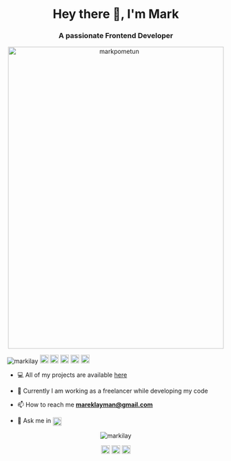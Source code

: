 

<h1 align="center">Hey there 👋, I'm Mark</h1>
<h3 align="center">A passionate Frontend Developer</h3>
  
 
 <p align="center"> 
  <img src="https://miro.medium.com/max/700/0*C-cPP9D2MIyeexAT.gif" alt="markpometun" width="500" height="700"/>
 </p>
<p align="left">
<img src="https://komarev.com/ghpvc/?username=markilay" alt="markilay" />

<img src="https://img.icons8.com/color/48/000000/javascript.png" width="20" height="20" alt='javascript'/>
<img src="https://img.icons8.com/color/48/000000/html-5.png" width="20" height="20" alt='html'/>
<img src="https://img.icons8.com/color/48/000000/css3.png" width="20" height="20" alt='css'/>
<img src="https://img.icons8.com/color/48/000000/bootstrap.png" width="20" height="20" alt='bootstrap'/>
<img src="https://img.icons8.com/fluent/48/000000/github.png" width="20" height="20" alt='github'/>



- 💻 All of my projects are available  [here](https://github.com/markilay?tab=repositories)

- 🔧 Currently I am working as a freelancer while developing my code

- 📫 How to reach me **mareklayman@gmail.com** 

- 💬 Ask me in <a href="https://www.telegram.com/" target="blank"><img align="center" src="https://cdn.jsdelivr.net/npm/simple-icons@3.0.1/icons/telegram.svg" alt="https://www.telegram.com/" height="20" width="20" /></a>

<p align="center"> 
  <img src="https://github-readme-stats.vercel.app/api?username=markilay&show_icons=true" alt="markilay" />
 </p>
 
 <p align="center">
<a href="https://www.linkedin.com/in/mark-pometun/" target="blank"><img align="center" src="https://cdn.jsdelivr.net/npm/simple-icons@3.0.1/icons/linkedin.svg" alt="https://www.linkedin.com/in/mark-pometun/" height="20" width="20" /></a>
  <a href="https://www.facebook.com/mark.pometun" target="blank"><img align="center" src="https://cdn.jsdelivr.net/npm/simple-icons@3.0.1/icons/facebook.svg" alt="https://www.facebook.com/mark.pometun" height="20" width="20" /></a>
  <a href="https://www.instagram.com/mark_pometun/" target="blank"><img align="center" src="https://cdn.jsdelivr.net/npm/simple-icons@3.0.1/icons/instagram.svg" alt="https://www.instagram.com/mark_pometun/" height="20" width="20" /></a>


</p>
